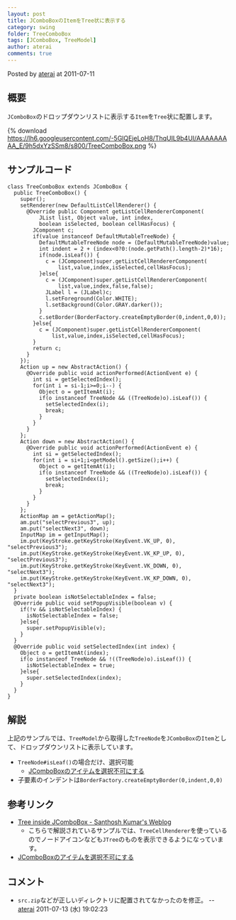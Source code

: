 ```yaml
---
layout: post
title: JComboBoxのItemをTree状に表示する
category: swing
folder: TreeComboBox
tags: [JComboBox, TreeModel]
author: aterai
comments: true
---
```


Posted by [aterai](http://terai.xrea.jp/aterai.html) at 2011-07-11

## 概要
`JComboBox`のドロップダウンリストに表示する`Item`を`Tree`状に配置します。

{% download https://lh6.googleusercontent.com/-5GlQEjeLoH8/ThqUIL9b4UI/AAAAAAAAA_E/9h5dxYzSSm8/s800/TreeComboBox.png %}

## サンプルコード
<pre class="prettyprint"><code>class TreeComboBox extends JComboBox {
  public TreeComboBox() {
    super();
    setRenderer(new DefaultListCellRenderer() {
      @Override public Component getListCellRendererComponent(
          JList list, Object value, int index,
          boolean isSelected, boolean cellHasFocus) {
        JComponent c;
        if(value instanceof DefaultMutableTreeNode) {
          DefaultMutableTreeNode node = (DefaultMutableTreeNode)value;
          int indent = 2 + (index&lt;0?0:(node.getPath().length-2)*16);
          if(node.isLeaf()) {
            c = (JComponent)super.getListCellRendererComponent(
                list,value,index,isSelected,cellHasFocus);
          }else{
            c = (JComponent)super.getListCellRendererComponent(
                list,value,index,false,false);
            JLabel l = (JLabel)c;
            l.setForeground(Color.WHITE);
            l.setBackground(Color.GRAY.darker());
          }
          c.setBorder(BorderFactory.createEmptyBorder(0,indent,0,0));
        }else{
          c = (JComponent)super.getListCellRendererComponent(
              list,value,index,isSelected,cellHasFocus);
        }
        return c;
      }
    });
    Action up = new AbstractAction() {
      @Override public void actionPerformed(ActionEvent e) {
        int si = getSelectedIndex();
        for(int i = si-1;i&gt;=0;i--) {
          Object o = getItemAt(i);
          if(o instanceof TreeNode &amp;&amp; ((TreeNode)o).isLeaf()) {
            setSelectedIndex(i);
            break;
          }
        }
      }
    };
    Action down = new AbstractAction() {
      @Override public void actionPerformed(ActionEvent e) {
        int si = getSelectedIndex();
        for(int i = si+1;i&lt;getModel().getSize();i++) {
          Object o = getItemAt(i);
          if(o instanceof TreeNode &amp;&amp; ((TreeNode)o).isLeaf()) {
            setSelectedIndex(i);
            break;
          }
        }
      }
    };
    ActionMap am = getActionMap();
    am.put("selectPrevious3", up);
    am.put("selectNext3", down);
    InputMap im = getInputMap();
    im.put(KeyStroke.getKeyStroke(KeyEvent.VK_UP, 0),      "selectPrevious3");
    im.put(KeyStroke.getKeyStroke(KeyEvent.VK_KP_UP, 0),   "selectPrevious3");
    im.put(KeyStroke.getKeyStroke(KeyEvent.VK_DOWN, 0),    "selectNext3");
    im.put(KeyStroke.getKeyStroke(KeyEvent.VK_KP_DOWN, 0), "selectNext3");
  }
  private boolean isNotSelectableIndex = false;
  @Override public void setPopupVisible(boolean v) {
    if(!v &amp;&amp; isNotSelectableIndex) {
      isNotSelectableIndex = false;
    }else{
      super.setPopupVisible(v);
    }
  }
  @Override public void setSelectedIndex(int index) {
    Object o = getItemAt(index);
    if(o instanceof TreeNode &amp;&amp; !((TreeNode)o).isLeaf()) {
      isNotSelectableIndex = true;
    }else{
      super.setSelectedIndex(index);
    }
  }
}
</code></pre>

## 解説
上記のサンプルでは、`TreeModel`から取得した`TreeNode`を`JComboBox`の`Item`として、ドロップダウンリストに表示しています。

- `TreeNode#isLeaf()`の場合だけ、選択可能
    - [JComboBoxのアイテムを選択不可にする](http://terai.xrea.jp/Swing/DisableItemComboBox.html)
- 子要素のインデントは`BorderFactory.createEmptyBorder(0,indent,0,0)`

<!-- dummy comment line for breaking list -->

## 参考リンク
- [Tree inside JComboBox - Santhosh Kumar's Weblog](http://www.jroller.com/santhosh/entry/tree_inside_jcombobox)
    - こちらで解説されているサンプルでは、`TreeCellRenderer`を使っているのでノードアイコンなども`JTree`のものを表示できるようになっています。
- [JComboBoxのアイテムを選択不可にする](http://terai.xrea.jp/Swing/DisableItemComboBox.html)

<!-- dummy comment line for breaking list -->

## コメント
- `src.zip`などが正しいディレクトリに配置されてなかったのを修正。 -- [aterai](http://terai.xrea.jp/aterai.html) 2011-07-13 (水) 19:02:23

<!-- dummy comment line for breaking list -->

